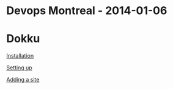 # Devops Montreal - 2014-01-06

# Dokku

[Installation](/traces-install)

[Setting up](/configure-your-domain)

[Adding a site](/add-a-site)
